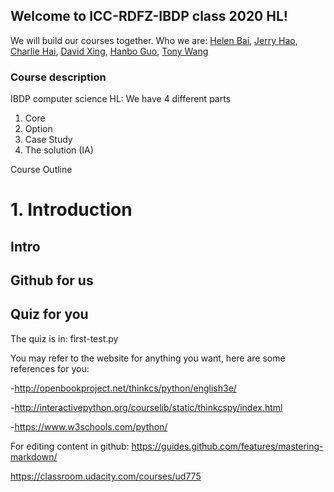 ## Welcome to ICC-RDFZ-IBDP class 2020 HL!

We will build our courses together. Who we are:
[Helen Bai](https://github.com/HelenBai2002Tong/Helen), [Jerry Hao](https://github.com/JerryHao2001/HAO), [Charlie Hai](https://github.com/hhshhd/hhshhd), [David Xing](https://github.com/gtx1080), [Hanbo Guo](https://github.com/Haannbboo/Hanbbboo), [Tony Wang](https://github.com/Haannbboo/Hanbbboo)

### Course description

IBDP computer science HL:
We have 4 different parts
1. Core
2. Option
3. Case Study
4. The solution (IA)

Course Outline
# 1. Introduction
## Intro
## Github for us
## Quiz for you


The quiz is in: first-test.py

You may refer to the website for anything you want, here are some references for you:

-http://openbookproject.net/thinkcs/python/english3e/

-http://interactivepython.org/courselib/static/thinkcspy/index.html

-https://www.w3schools.com/python/



For editing content in github:
https://guides.github.com/features/mastering-markdown/

https://classroom.udacity.com/courses/ud775 
